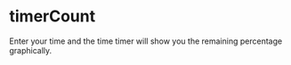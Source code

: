 # timerCount

Enter your time and the time timer will show you the remaining percentage graphically.
